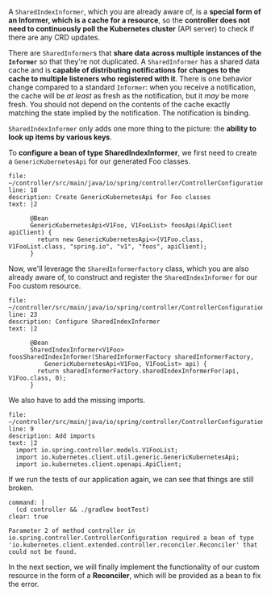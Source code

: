A `SharedIndexInformer`, which you are already aware of, is a **special form of an Informer, which is a cache for a resource**, so the **controller does not need to continuously poll the Kubernetes cluster** (API server) to check if there are any CRD updates.

There are `SharedInformer`s that **share data across multiple instances of the `Informer`** so that they're not duplicated. A `SharedInformer` has a shared data cache and is **capable of distributing notifications for changes to the cache to multiple listeners who registered with it**. There is one behavior change compared to a standard `Informer`: when you receive a notification, the cache will be _at least_ as fresh as the notification, but it _may_ be more fresh. You should not depend on the contents of the cache exactly matching the state implied by the notification. The notification is binding.

`SharedIndexInformer` only adds one more thing to the picture: the **ability to look up items by various keys**. 

To **configure a bean of type SharedIndexInformer<V1Foo>**, we first need to create a `GenericKubernetesApi` for our generated Foo classes.
```editor:insert-lines-before-line
file: ~/controller/src/main/java/io/spring/controller/ControllerConfiguration.java
line: 18
description: Create GenericKubernetesApi for Foo classes
text: |2

      @Bean
      GenericKubernetesApi<V1Foo, V1FooList> foosApi(ApiClient apiClient) {
        return new GenericKubernetesApi<>(V1Foo.class, V1FooList.class, "spring.io", "v1", "foos", apiClient);
      }
```

Now, we'll leverage the `SharedInformerFactory` class, which you are also already aware of, to construct and register the `SharedIndexInformer` for our Foo custom resource.
```editor:insert-lines-before-line
file: ~/controller/src/main/java/io/spring/controller/ControllerConfiguration.java
line: 23
description: Configure SharedIndexInformer
text: |2

      @Bean
      SharedIndexInformer<V1Foo> foosSharedIndexInformer(SharedInformerFactory sharedInformerFactory,
          GenericKubernetesApi<V1Foo, V1FooList> api) {
        return sharedInformerFactory.sharedIndexInformerFor(api, V1Foo.class, 0);
      }
```
We also have to add the missing imports.
```editor:insert-lines-before-line
file: ~/controller/src/main/java/io/spring/controller/ControllerConfiguration.java
line: 9
description: Add imports
text: |2
  import io.spring.controller.models.V1FooList;
  import io.kubernetes.client.util.generic.GenericKubernetesApi;
  import io.kubernetes.client.openapi.ApiClient;
```

If we run the tests of our application again, we can see that things are still broken.
```terminal:execute
command: |
  (cd controller && ./gradlew bootTest)
clear: true
```
```
Parameter 2 of method controller in io.spring.controller.ControllerConfiguration required a bean of type 'io.kubernetes.client.extended.controller.reconciler.Reconciler' that could not be found.
```

In the next section, we will finally implement the functionality of our custom resource in the form of a **Reconciler**, which will be provided as a bean to fix the error.